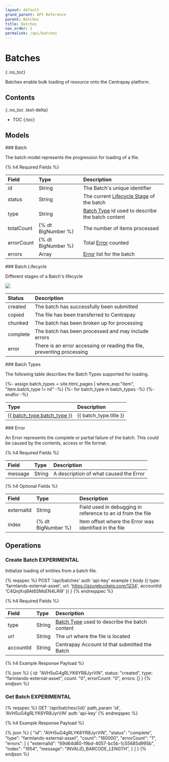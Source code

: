 ```yaml
---
layout: default
grand_parent: API Reference
parent: Batches
title: Batches
nav_order: 1
permalink: /api/batches
---
```


# Batches
{:.no_toc}

Batches enable bulk loading of resource onto the Centrapay platform.

## Contents
{:.no_toc .text-delta}

* TOC
{:toc}

## Models

<a name="batch">
### Batch

The batch model represents the progression for loading of a file.

{% h4 Required Fields %}

|   Field    |        Type        |                     Description                      |
| :--------- | :----------------- | :--------------------------------------------------- |
| id         | String             | The Batch's unique identifier                        |
| status     | String             | The current [Lifecycle Stage][] of the batch         |
| type       | String             | [Batch Type][] id used to describe the batch content |
| totalCount | {% dt BigNumber %} | The number of items processed                        |
| errorCount | {% dt BigNumber %} | Total [Error][] counted                              |
| errors     | Array              | [Error][] list for the batch                         |

<a name="batch-lifecycle">
### Batch Lifecycle

Different stages of a Batch's lifecycle

<img src="{{site.url}}/images/batch-lifecycle.png" style="display: block; margin: auto;" />

|  Status  |                              Description                               |
| :------- | :--------------------------------------------------------------------- |
| created  | The batch has successfully been submitted                              |
| copied   | The file has been transferred to Centrapay                             |
| chunked  | The batch has been broken up for processing                            |
| complete | The batch has been processed and may include errors                    |
| error    | There is an error accessing or reading the file, preventing processing |

<a name="batch-types">
### Batch Types

The following table describes the Batch Types supported for loading.

<table>
  <thead>
    <tr style="text-align: left">
      <th>Type</th>
      <th>Description</th>
    </tr>
  </thead>
  <tbody>
    {%- assign batch_types = site.html_pages | where_exp:"item", "item.batch_type != nil" -%}
    {%- for batch_type in batch_types -%}
    <tr>
      <td>
        <a href="{{ batch_type.url | absolute_url }}">{{ batch_type.batch_type }}</a>
      </td>
      <td>
       {{ batch_type.title }}
      </td>
    </tr>
    {%- endfor -%}
  </tbody>
</table>

<a name="error">
### Error

An Error represents the complete or partial failure of the batch. This could be caused by the contents, access or file format.

{% h4 Required Fields %}

|  Field  |  Type  |              Description               |
| :------ | :----- | :------------------------------------- |
| message | String | A description of what caused the Error |


{% h4 Optional Fields %}

|   Field    |        Type        |                         Description                         |
| :--------- | :----------------- | :---------------------------------------------------------- |
| externalId | String             | Field used in debugging in reference to an id from the file |
| index      | {% dt BigNumber %} | Item offset where the Error was identified in the file      |

## Operations

### Create Batch **EXPERIMENTAL**

Initialize loading of entities from a batch file.

{% reqspec %}
  POST '/api/batches'
  auth 'api-key'
  example {
    body ({
      type: 'farmlands-external-asset',
      url: 'https://azurebuckets.com/1234',
      accountId: 'C4QnjXvj8At6SMsEN4LRi9'
    })
  }
{% endreqspec %}

{% h4 Required Fields %}

|   Field   |  Type  |                    Description                    |
| :-------- | :----- | :------------------------------------------------ |
| type      | String | [Batch Type][] used to describe the batch content |
| url       | String | The url where the file is located                 |
| accountId | String | Centrapay Account Id that submitted the Batch     |


{% h4 Example Response Payload %}

{% json %}
{
	id: "AVH5uG4gRLYK6YR8JyrViN",
	status: "created",
	type: "farmlands-external-asset",
	count: "0",
	errorCount: "0",
	errors: []
}
{% endjson %}

### Get Batch **EXPERIMENTAL**

{% reqspec %}
  GET '/api/batches/{id}'
  path_param 'id', 'AVH5uG4gRLYK6YR8JyrViN'
  auth 'api-key'
{% endreqspec %}

{% h4 Example Response Payload %}

{% json %}
{
	"id": "AVH5uG4gRLYK6YR8JyrViN",
	"status": "complete",
	"type": "farmlands-external-asset",
	"count": "160000",
	"errorCount": "1",
	"errors": [
		{
			"externalId": "69d64d80-f9bd-4057-bc5b-1c55685d995b",
			"index": "1954",
			"message": "INVALID_BARCODE_LENGTH",
		}
	]
}
{% endjson %}

[Batch Type]: #batch-types
[Lifecycle Stage]: #batch-lifecycle
[Error]: #error
[Errors]: #error
